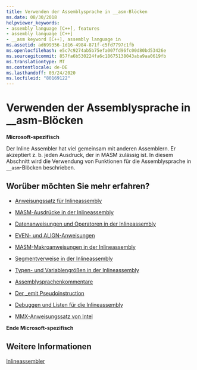 ```yaml
---
title: Verwenden der Assemblysprache in __asm-Blöcken
ms.date: 08/30/2018
helpviewer_keywords:
- assembly language [C++], features
- assembly language [C++]
- __asm keyword [C++], assembly language in
ms.assetid: ad699356-1d16-4984-871f-c5fd7797c1fb
ms.openlocfilehash: e5c7c9274ab5b75efa007fd96fc00d80bd53426e
ms.sourcegitcommit: 857fa6b530224fa6c18675138043aba9aa0619fb
ms.translationtype: MT
ms.contentlocale: de-DE
ms.lasthandoff: 03/24/2020
ms.locfileid: "80169122"
---
```

# <a name="using-assembly-language-in-__asm-blocks"></a>Verwenden der Assemblysprache in __asm-Blöcken

**Microsoft-spezifisch**

Der Inline Assembler hat viel gemeinsam mit anderen Assemblern. Er akzeptiert z. b. jeden Ausdruck, der in MASM zulässig ist. In diesem Abschnitt wird die Verwendung von Funktionen für die Assemblysprache in `__asm`-Blöcken beschrieben.

## <a name="what-do-you-want-to-know-more-about"></a>Worüber möchten Sie mehr erfahren?

- [Anweisungssatz für Inlineassembly](../../assembler/inline/instruction-set-for-inline-assembly.md)

- [MASM-Ausdrücke in der Inlineassembly](../../assembler/inline/masm-expressions-in-inline-assembly.md)

- [Datenanweisungen und Operatoren in der Inlineassembly](../../assembler/inline/data-directives-and-operators-in-inline-assembly.md)

- [EVEN- und ALIGN-Anweisungen](../../assembler/inline/even-and-align-directives.md)

- [MASM-Makroanweisungen in der Inlineassembly](../../assembler/inline/masm-macro-directives-in-inline-assembly.md)

- [Segmentverweise in der Inlineassembly](../../assembler/inline/segment-references-in-inline-assembly.md)

- [Typen- und Variablengrößen in der Inlineassembly](../../assembler/inline/type-and-variable-sizes-in-inline-assembly.md)

- [Assemblysprachenkommentare](../../assembler/inline/assembly-language-comments.md)

- [Der _emit Pseudoinstruction](../../assembler/inline/emit-pseudoinstruction.md)

- [Debuggen und Listen für die Inlineassembly](../../assembler/inline/debugging-and-listings-for-inline-assembly.md)

- [MMX-Anweisungssatz von Intel](../../assembler/inline/intel-s-mmx-instruction-set.md)

**Ende Microsoft-spezifisch**

## <a name="see-also"></a>Weitere Informationen

[Inlineassembler](../../assembler/inline/inline-assembler.md)<br/>
